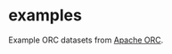 # examples

Example ORC datasets from [Apache ORC][1].

[1]: https://github.com/apache/orc/tree/master/examples
